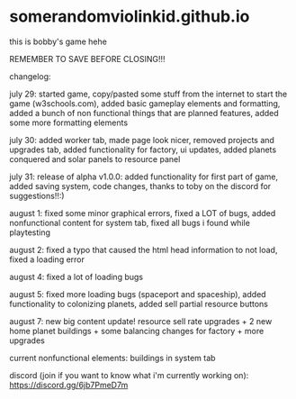# somerandomviolinkid.github.io

this is bobby's game hehe

REMEMBER TO SAVE BEFORE CLOSING!!!

changelog:

july 29:
started game, copy/pasted some stuff from the internet to start the game (w3schools.com), added basic gameplay elements and formatting, added a bunch of non functional things that are planned features, added some more formatting elements

july 30:
added worker tab, made page look nicer, removed projects and upgrades tab, added functionality for factory, ui updates, added planets conquered and solar panels to resource panel

july 31:
release of alpha v1.0.0: added functionality for first part of game, added saving system, code changes, thanks to toby on the discord for suggestions!!:)

august 1:
fixed some minor graphical errors, fixed a LOT of bugs, added nonfunctional content for system tab, fixed all bugs i found while playtesting

august 2:
fixed a typo that caused the html head information to not load, fixed a loading error

august 4:
fixed a lot of loading bugs

august 5:
fixed more loading bugs (spaceport and spaceship), added functionality to colonizing planets, added sell partial resource buttons

august 7:
new big content update! resource sell rate upgrades + 2 new home planet buildings + some balancing changes for factory + more upgrades

current nonfunctional elements:
buildings in system tab

discord (join if you want to know what i'm currently working on): https://discord.gg/6jb7PmeD7m
